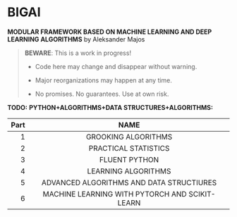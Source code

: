 # BIGAI

**MODULAR FRAMEWORK BASED ON MACHINE LEARNING AND DEEP LEARNING ALGORITHMS** by Aleksander Majos

> **BEWARE**: This is a work in progress!
>
> * Code here may change and disappear without warning.
>
> * Major reorganizations may happen at any time.
>
> * No promises. No guarantees. Use at own risk.

**TODO:**
**PYTHON+ALGORITHMS+DATA STRUCTURES+ALGORITHMS:**

Part|                         NAME                         
---:|:----------------------------------------------------:
1|                 GROOKING ALGORITHMS                  |1
2|                 PRACTICAL STATISTICS                 |2
3|                    FLUENT PYTHON                     |3
4|                 LEARNING ALGORITHMS                  |4
5|       ADVANCED ALGORITHMS AND DATA STRUCTIURES       |5
6|    MACHINE LEARNING WITH PYTORCH AND SCIKIT-LEARN    |6

